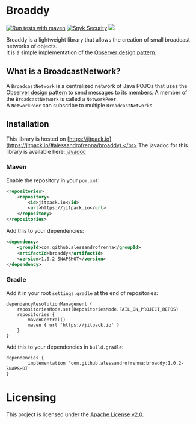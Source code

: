 # Broaddy

[![Run tests with maven](https://github.com/alessandrofrenna/broaddy/actions/workflows/maven-test.yml/badge.svg)](https://github.com/alessandrofrenna/broaddy/actions/workflows/maven-test.yml) [![Snyk Security](https://github.com/alessandrofrenna/broaddy/actions/workflows/snyk-security.yml/badge.svg)](https://github.com/alessandrofrenna/broaddy/actions/workflows/snyk-security.yml) [![](https://jitpack.io/v/alessandrofrenna/broaddy.svg)](https://jitpack.io/#alessandrofrenna/broaddy)

Broaddy is a lightweight library that allows the creation of small broadcast networks of objects.</br>
It is a simple implementation of the [Observer design pattern](https://en.wikipedia.org/wiki/Observer_pattern).

## What is a BroadcastNetwork?
A `BroadcastNetwork` is a centralized network of Java POJOs that uses the [Observer design pattern](https://en.wikipedia.org/wiki/Observer_pattern) to send messages to its members.
A member of the `BroadcastNetwork` is called a `NetworkPeer`.</br>
A `NetworkPeer` can subscribe to multiple `BroadcastNetwork`s.

## Installation
This library is hosted on [https://jitpack.io](https://jitpack.io/#alessandrofrenna/broaddy).</br>
The javadoc for this library is available here: [javadoc](https://javadoc.jitpack.io/com/github/alessandrofrenna/broaddy/1.0.2-SNAPSHOT/javadoc/com/github/alessandrofrenna/broaddy/package-summary.html)

### Maven

Enable the repository in your `pom.xml`:
```xml
<repositories>
    <repository>
        <id>jitpack.io</id>
        <url>https://jitpack.io</url>
    </repository>
</repositories>
```

Add this to your dependencies:
```xml
<dependency>
    <groupId>com.github.alessandrofrenna</groupId>
    <artifactId>broaddy</artifactId>
    <version>1.0.2-SNAPSHOT</version>
</dependency>
```

### Gradle

Add it in your root `settings.gradle` at the end of repositories:
```
dependencyResolutionManagement {
    repositoriesMode.set(RepositoriesMode.FAIL_ON_PROJECT_REPOS)
    repositories {
        mavenCentral()
        maven { url 'https://jitpack.io' }
    }
}
```

Add this to your dependencies in `build.gradle`:
```
dependencies {
        implementation 'com.github.alessandrofrenna:broaddy:1.0.2-SNAPSHOT'
}
```


# Licensing
This project is licensed under the [Apache License v2.0](https://www.apache.org/licenses/LICENSE-2.0).
